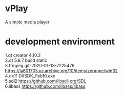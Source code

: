 # vPlay
A simple media player
# development environment
1.qt creator 4.10.2  
2.qt 5.9.7 build static  
3.ffmpeg git-2020-01-13-7225479 https://ia801705.us.archive.org/10/items/zeranoe/win32  
4.dx11 DXSDK_Feb10.exe  
5.sdl2 https://github.com/libsdl-org/SDL  
6.libass https://github.com/libass/libass  
